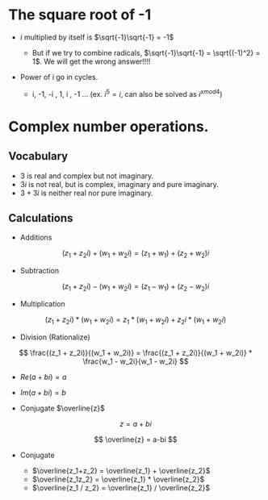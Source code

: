 # The square root of -1

- $i$ multiplied by itself is $\sqrt{-1}\sqrt{-1} = -1$

  - But if we try to combine radicals, $\sqrt{-1}\sqrt{-1} = \sqrt{(-1)^2} = 1$. We will get the wrong answer!!!!

- Power of i go in cycles.
  - i, -1, -i , 1, i , -1 ... (ex. $i^5 = i$, can also be solved as $i^{x mod 4}$)

# Complex number operations.

## Vocabulary

- $3$ is real and complex but not imaginary.
- $3i$ is not real, but is complex, imaginary and pure imaginary.
- $3 + 3i$ is neither real nor pure imaginary.

## Calculations

- Additions

$$ (z_1 + z_2i) + (w_1 + w_2i) = (z_1 + w_1) + (z_2 + w _2)i $$

- Subtraction

$$ (z_1 + z_2i) - (w_1 + w_2i) = (z_1 - w_1) + (z_2 - w _2)i $$

- Multiplication

$$ (z_1 + z_2i) * (w_1 + w_2i) = z_1 * (w_1 + w_2i) + z_2i * (w_1 + w_2i) $$

- Division (Rationalize)

$$ \frac{(z_1 + z_2i)}{(w_1 + w_2i)} = \frac{(z_1 + z_2i)}{(w_1 + w_2i)} * \frac{w_1 - w_2i}{w_1 - w_2i} $$

- $Re(a+bi) = a$
- $Im(a+bi) = b$

- Conjugate $\overline{z}$

$$ z = a+bi $$

$$ \overline{z} = a-bi $$

- Conjugate

	- $\overline{z_1+z_2} = \overline{z_1} + \overline{z_2}$
	- $\overline{z_1z_2} = \overline{z_1} * \overline{z_2}$
	- $\overline{z_1 / z_2} = \overline{z_1} / \overline{z_2}$




